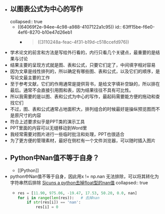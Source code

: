 - ## 以图表公式为中心的写作
  collapsed:: true
	- ((64069f2e-94ee-4c98-a988-4107122a1c95))
	  id:: 63ff15be-f6e0-4ef6-8270-b10e47d26eb1
		- > ((3110248a-feac-4f31-b19d-c518ccefd976))
- 学术论文的前言和方法是写给外行看的，内行只看几个关键点，最重要的是结果与讨论
- 结果主要的呈现方式就是图、表和公式，只要它们定了，中间填字相对容易
- 因为文章是线性排列的，所以确定有哪些图、表和公式，以及它们的顺序，是写论文最主要的工作
- 至于参考文献，它们的作用通常是提供背书，是给文字填补空缺的，所以排在最后。通常不会直接引用图和表，因为结果往往不具有可比性。
- 所以我需要的是以图、表和公式为中心的写作，最起码需要能方便的拖动和查找它们
- 不过，图、表和公式通常占地面积大，排列组合的时候最好是操纵预览图而不是原尺寸的内容
- 符合上述要求似乎是PPT类的演示工具
- PPT里面的内容可以无缝移动到Word里
- 我经常需要对图片进行一些临时批注和处理，PPT也很适合
- 为了更方便的管理素材，最好在侧栏有一个文件浏览器，可以随时插入图片
- ## Python中Nan值不等于自身？
	- [[Python]]
- python中Nan值不等于自身，因此用x != np.nan 无法排除，可以将其转化为字符串然后排除 [Sicuns a python去掉float型的nan值](https://blog.csdn.net/Sicuns/article/details/128097976?spm=1001.2101.3001.6650.3&utm_medium=distribute.pc_relevant.none-task-blog-2%7Edefault%7EYuanLiJiHua%7EPosition-3-128097976-blog-126950041.pc_relevant_landingrelevant&depth_1-utm_source=distribute.pc_relevant.none-task-blog-2%7Edefault%7EYuanLiJiHua%7EPosition-3-128097976-blog-126950041.pc_relevant_landingrelevant&utm_relevant_index=6)
  collapsed:: true
	- ``` python
	  res = [11.90, 975.06, -19.47, 17.53, 50.20, 0.0, nan]
	  for i in range(len(res)):   # 去掉nan
	      if str(res[i]) == 'nan':
	          res[i] = 0
	  ```